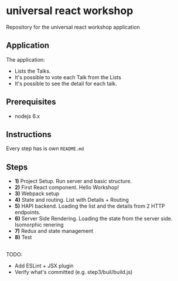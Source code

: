 # universal react workshop
Repository for the universal react workshop application

## Application

The application:
- Lists the Talks.
- It's possible to vote each Talk from the Lists
- It's possible to see the detail for each talk.

## Prerequisites

- nodejs 6.x

## Instructions
Every step has is own `README.md`

## Steps

- **1)** Project Setup. Run server and basic structure.
- **2)** First React component. Hello Workshop!
- **3)** Webpack setup
- **4)** State and routing. List with Details + Routing
- **5)** HAPI backend. Loading the list and the details from 2 HTTP endpoints.
- **6)** Server Side Rendering. Loading the state from the server side. Isomorphic renering
- **7)** Redux and state management
- **8)** Test

##

TODO:
  - Add ESLint + JSX plugin
  - Verify what's committed (e.g. step3/buil/build.js)
